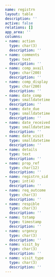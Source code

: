 ```yaml
---
name: registrn
layout: table
description: ''
active: false
relations: []
app_area: ''
columns:
- name: action
  type: char(3)
  description: ''
- name: comments
  type: text
  description: ''
- name: comp_avail
  type: char(200)
  description: ''
- name: comp_display
  type: char(200)
  description: ''
- name: date_comp
  type: smalldatetime
  description: ''
- name: date_due
  type: smalldatetime
  description: ''
- name: date_received
  type: smalldatetime
  description: ''
- name: date_visit
  type: smalldatetime
  description: ''
- name: details
  type: text
  description: ''
- name: prop_ref
  type: char(12)
  description: ''
- name: registrn_sid
  type: int(4)
  description: ''
- name: req_outcome
  type: char(3)
  description: ''
- name: respible
  type: char(3)
  description: ''
- name: tstamp
  type: timestamp
  description: ''
- name: urgency
  type: char(3)
  description: ''
- name: visit_by
  type: char(3)
  description: ''
- name: visit_type
  type: char(3)
  description: ''
---
```


